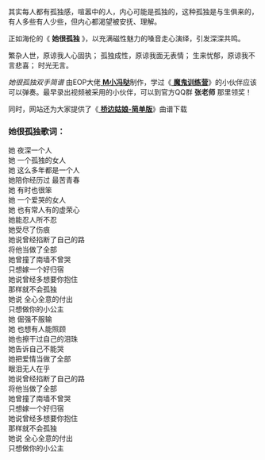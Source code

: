 

其实每人都有孤独感，喧嚣中的人，内心可能是孤独的，这种孤独是与生俱来的，有人多些有人少些，但内心都渴望被安抚、理解。

正如海伦的《 **她很孤独** 》，以充满磁性魅力的嗓音走心演绎，引发深深共鸣。

繁杂人世，原谅我人心固执； 孤独成性，原谅我面无表情； 生来忧郁，原谅我不言悲喜； 时光无言。

_她很孤独双手简谱_ 由EOP大佬[
**M小冯哒**](https://www.everyonepiano.cn/user-174829.html)制作，学过《[
**魔鬼训练营**](/Sale.html)》的小伙伴应该可以弹奏。最早录出视频被采用的小伙伴，可以到官方QQ群 **张老师** 那里领奖！

同时，网站还为大家提供了《[ **桥边姑娘-简单版**](Music-11103-桥边姑娘-简单版.html "桥边姑娘-简单版")》曲谱下载

### 她很孤独歌词：

她 夜深一个人  
她 一个孤独的女人  
她 这么多年都是一个人  
她陪你经历过 最苦青春  
她 有时也很笨  
她 一个爱哭的女人  
她 也有常人有的虚荣心  
她能忍人所不忍  
她受尽了伤痕  
她说曾经掐断了自己的路  
将他当做了全部  
她曾撞了南墙不曾哭  
只想嫁一个好归宿  
她说曾经多想要你抱住  
那样就不会孤独  
她说 全心全意的付出  
只想做你的小公主  
她 倔强不服输  
她 也想有人能照顾  
她也擦干过自己的泪珠  
她告诉自己不能哭  
她把爱情当做了全部  
眼泪无人在乎  
她说曾经掐断了自己的路  
将他当做了全部  
她曾撞了南墙不曾哭  
只想嫁一个好归宿  
她说曾经多想要你抱住  
那样就不会孤独  
她说 全心全意的付出  
只想做你的小公主

